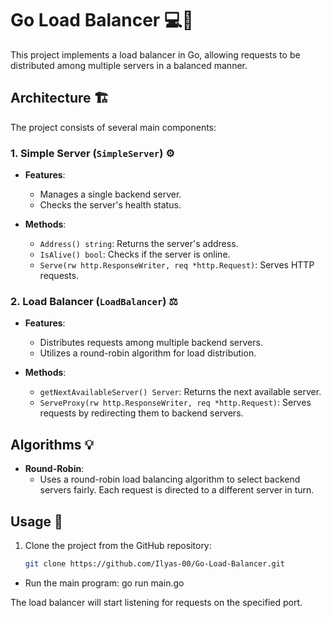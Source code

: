 # Go Load Balancer :computer::arrows_counterclockwise:

This project implements a load balancer in Go, allowing requests to be distributed among multiple servers in a balanced manner.

## Architecture :building_construction:

The project consists of several main components:

### 1. Simple Server (`SimpleServer`) :gear:

- **Features**:
  - Manages a single backend server.
  - Checks the server's health status.

- **Methods**:
  - `Address() string`: Returns the server's address.
  - `IsAlive() bool`: Checks if the server is online.
  - `Serve(rw http.ResponseWriter, req *http.Request)`: Serves HTTP requests.

### 2. Load Balancer (`LoadBalancer`) :balance_scale:

- **Features**:
  - Distributes requests among multiple backend servers.
  - Utilizes a round-robin algorithm for load distribution.

- **Methods**:
  - `getNextAvailableServer() Server`: Returns the next available server.
  - `ServeProxy(rw http.ResponseWriter, req *http.Request)`: Serves requests by redirecting them to backend servers.

## Algorithms :bulb:

- **Round-Robin**:
  - Uses a round-robin load balancing algorithm to select backend servers fairly. Each request is directed to a different server in turn.

## Usage :rocket:

1. Clone the project from the GitHub repository:
   ```bash
   git clone https://github.com/Ilyas-00/Go-Load-Balancer.git
  -  Run the main program:
go run main.go

The load balancer will start listening for requests on the specified port.
